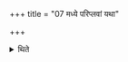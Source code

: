 +++
title = "07 मध्ये परिप्लवां यथा"

+++

<details><summary>थिते</summary>

मध्ये परिप्लवां यथा स्रुगदण्डैवम् ७
</details>
